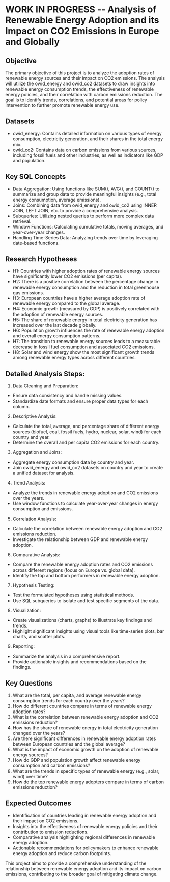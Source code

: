 # WORK IN PROGRESS -- Analysis of Renewable Energy Adoption and its Impact on CO2 Emissions in Europe and Globally 

## Objective
The primary objective of this project is to analyze the adoption rates of renewable energy sources and their impact on CO2 emissions. The analysis will utilize the owid_energy and owid_co2 datasets to draw insights into renewable energy consumption trends, the effectiveness of renewable energy policies, and their correlation with carbon emissions reduction. The goal is to identify trends, correlations, and potential areas for policy intervention to further promote renewable energy use.

## Datasets
* owid_energy: Contains detailed information on various types of energy consumption, electricity generation, and their shares in the total energy mix.
* owid_co2: Contains data on carbon emissions from various sources, including fossil fuels and other industries, as well as indicators like GDP and population.

## Key SQL Concepts
* Data Aggregation: Using functions like SUM(), AVG(), and COUNT() to summarize and group data to provide meaningful insights (e.g., total energy consumption, average emissions).
* Joins: Combining data from owid_energy and owid_co2 using INNER JOIN, LEFT JOIN, etc. to provide a comprehensive analysis.
* Subqueries: Utilizing nested queries to perform more complex data retrieval.
* Window Functions: Calculating cumulative totals, moving averages, and year-over-year changes.
* Handling Time-Series Data: Analyzing trends over time by leveraging date-based functions.

## Research Hypotheses
* H1: Countries with higher adoption rates of renewable energy sources have significantly lower CO2 emissions (per capita).
* H2: There is a positive correlation between the percentage change in renewable energy consumption and the reduction in total greenhouse gas emissions.
* H3: European countries have a higher average adoption rate of renewable energy compared to the global average.
* H4: Economic growth (measured by GDP) is positively correlated with the adoption of renewable energy sources.
* H5: The share of renewable energy in total electricity generation has increased over the last decade globally.
* H6: Population growth influences the rate of renewable energy adoption and overall energy consumption patterns.
* H7: The transition to renewable energy sources leads to a measurable decrease in fossil fuel consumption and associated CO2 emissions.
* H8: Solar and wind energy show the most significant growth trends among renewable energy types across different countries.

## Detailed Analysis Steps:
1. Data Cleaning and Preparation:
* Ensure data consistency and handle missing values.
* Standardize date formats and ensure proper data types for each column.
2. Descriptive Analysis:
* Calculate the total, average, and percentage share of different energy sources (biofuel, coal, fossil fuels, hydro, nuclear, solar, wind) for each country and year.
* Determine the overall and per capita CO2 emissions for each country.
3. Aggregation and Joins:
* Aggregate energy consumption data by country and year.
* Join owid_energy and owid_co2 datasets on country and year to create a unified dataset for analysis.
4. Trend Analysis:
* Analyze the trends in renewable energy adoption and CO2 emissions over the years.
* Use window functions to calculate year-over-year changes in energy consumption and emissions.
5. Correlation Analysis:
* Calculate the correlation between renewable energy adoption and CO2 emissions reduction.
* Investigate the relationship between GDP and renewable energy adoption.
6. Comparative Analysis:
* Compare the renewable energy adoption rates and CO2 emissions across different regions (focus on Europe vs. global data).
* Identify the top and bottom performers in renewable energy adoption.
7. Hypothesis Testing:
* Test the formulated hypotheses using statistical methods.
* Use SQL subqueries to isolate and test specific segments of the data.
8. Visualization:
* Create visualizations (charts, graphs) to illustrate key findings and trends.
* Highlight significant insights using visual tools like time-series plots, bar charts, and scatter plots.
9. Reporting:
* Summarize the analysis in a comprehensive report.
* Provide actionable insights and recommendations based on the findings.

## Key Questions
1. What are the total, per capita, and average renewable energy consumption trends for each country over the years?
2. How do different countries compare in terms of renewable energy adoption rates?
3. What is the correlation between renewable energy adoption and CO2 emissions reduction?
4. How has the share of renewable energy in total electricity generation changed over the years?
5. Are there significant differences in renewable energy adoption rates between European countries and the global average?
6. What is the impact of economic growth on the adoption of renewable energy sources?
7. How do GDP and population growth affect renewable energy consumption and carbon emissions?
8. What are the trends in specific types of renewable energy (e.g., solar, wind) over time?
9. How do the top renewable energy adopters compare in terms of carbon emissions reduction?

## Expected Outcomes
* Identification of countries leading in renewable energy adoption and their impact on CO2 emissions.
* Insights into the effectiveness of renewable energy policies and their contribution to emission reductions.
* Comparative analysis highlighting regional differences in renewable energy adoption.
* Actionable recommendations for policymakers to enhance renewable energy adoption and reduce carbon footprints.

This project aims to provide a comprehensive understanding of the relationship between renewable energy adoption and its impact on carbon emissions, contributing to the broader goal of mitigating climate change.
